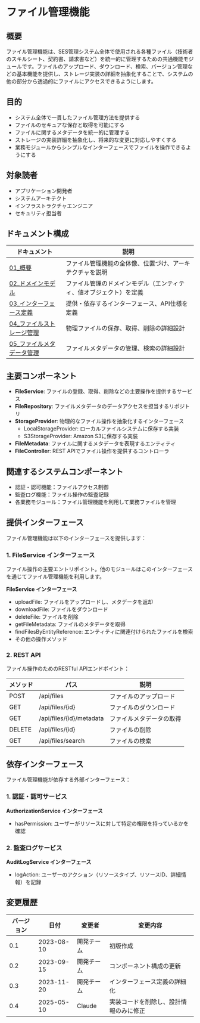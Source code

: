 # ファイル管理機能

## 概要

ファイル管理機能は、SES管理システム全体で使用される各種ファイル（技術者のスキルシート、契約書、請求書など）を統一的に管理するための共通機能モジュールです。ファイルのアップロード、ダウンロード、検索、バージョン管理などの基本機能を提供し、ストレージ実装の詳細を抽象化することで、システムの他の部分から透過的にファイルにアクセスできるようにします。

## 目的

* システム全体で一貫したファイル管理方法を提供する
* ファイルのセキュアな保存と取得を可能にする
* ファイルに関するメタデータを統一的に管理する
* ストレージの実装詳細を抽象化し、将来的な変更に対応しやすくする
* 業務モジュールからシンプルなインターフェースでファイルを操作できるようにする

## 対象読者

* アプリケーション開発者
* システムアーキテクト
* インフラストラクチャエンジニア
* セキュリティ担当者

## ドキュメント構成

| ドキュメント | 説明 |
|------------|------|
| [01_概要](./01_概要.md) | ファイル管理機能の全体像、位置づけ、アーキテクチャを説明 |
| [02_ドメインモデル](./02_ドメインモデル.md) | ファイル管理のドメインモデル（エンティティ、値オブジェクト）を定義 |
| [03_インターフェース定義](./03_インターフェース定義.md) | 提供・依存するインターフェース、API仕様を定義 |
| [04_ファイルストレージ管理](./04_ファイルストレージ管理.md) | 物理ファイルの保存、取得、削除の詳細設計 |
| [05_ファイルメタデータ管理](./05_ファイルメタデータ管理.md) | ファイルメタデータの管理、検索の詳細設計 |

## 主要コンポーネント

* **FileService**: ファイルの登録、取得、削除などの主要操作を提供するサービス
* **FileRepository**: ファイルメタデータのデータアクセスを担当するリポジトリ
* **StorageProvider**: 物理的なファイル操作を抽象化するインターフェース
  * LocalStorageProvider: ローカルファイルシステムに保存する実装
  * S3StorageProvider: Amazon S3に保存する実装
* **FileMetadata**: ファイルに関するメタデータを表現するエンティティ
* **FileController**: REST APIでファイル操作を提供するコントローラ

## 関連するシステムコンポーネント

* 認証・認可機能：ファイルアクセス制御
* 監査ログ機能：ファイル操作の監査記録
* 各業務モジュール：ファイル管理機能を利用して業務ファイルを管理

## 提供インターフェース

ファイル管理機能は以下のインターフェースを提供します：

### 1. FileService インターフェース

ファイル操作の主要エントリポイント。他のモジュールはこのインターフェースを通じてファイル管理機能を利用します。

**FileService インターフェース**
- uploadFile: ファイルをアップロードし、メタデータを返却
- downloadFile: ファイルをダウンロード
- deleteFile: ファイルを削除
- getFileMetadata: ファイルのメタデータを取得
- findFilesByEntityReference: エンティティに関連付けられたファイルを検索
- その他の操作メソッド

### 2. REST API

ファイル操作のためのRESTful APIエンドポイント：

| メソッド | パス | 説明 |
|--------|-----|------|
| POST | /api/files | ファイルのアップロード |
| GET | /api/files/{id} | ファイルのダウンロード |
| GET | /api/files/{id}/metadata | ファイルメタデータの取得 |
| DELETE | /api/files/{id} | ファイルの削除 |
| GET | /api/files/search | ファイルの検索 |

## 依存インターフェース

ファイル管理機能が依存する外部インターフェース：

### 1. 認証・認可サービス

**AuthorizationService インターフェース**
- hasPermission: ユーザーがリソースに対して特定の権限を持っているかを確認

### 2. 監査ログサービス

**AuditLogService インターフェース**
- logAction: ユーザーのアクション（リソースタイプ、リソースID、詳細情報）を記録

## 変更履歴

| バージョン | 日付 | 変更者 | 変更内容 |
|----------|------|--------|---------|
| 0.1 | 2023-08-10 | 開発チーム | 初版作成 |
| 0.2 | 2023-09-15 | 開発チーム | コンポーネント構成の更新 |
| 0.3 | 2023-11-20 | 開発チーム | インターフェース定義の詳細化 |
| 0.4 | 2025-05-10 | Claude | 実装コードを削除し、設計情報のみに修正 |